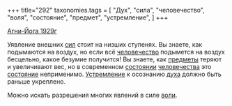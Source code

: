+++
title="292"
taxonomies.tags = [
 "Дух",
 "сила",
 "человечество",
 "воля",
 "состояние",
 "предмет",
 "устремление",
]
+++

[Агни-Йога 1929г](/agni/1929)

Уявление внешних [сил](/tags/сила) стоит на низших ступенях. Вы знаете, как подымаются на воздух, но если всё [человечество](/tags/человечество) подымется на воздух бесцельно, какое безумие получится! Вы знаете, как [предметы](/tags/предмет) теряют и увеличивают вес, но в современном [состоянии](/tags/[состояние](/tags/состояние)) [человечества](/tags/человечество) это [состояние](/tags/состояние) неприменимо. [Устремление](/tags/устремление) к осознанию [духа](/tags/Дух) должно быть раньше укреплено.   

Можно искать разрешения многих явлений в силе [воли](/tags/воля).
